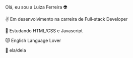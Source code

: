 
Olá, eu sou a Luiza Ferreira 👽

✌ Em desenvolvimento na carreira de Full-stack Developer

🧐 Estudando HTML/CSS e Javascript 

😻 English Language Lover 

🥰 ela/dela

